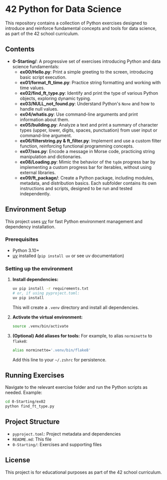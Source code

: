# 42 Python for Data Science

This repository contains a collection of Python exercises designed to introduce and reinforce fundamental concepts and tools for data science, as part of the 42 school curriculum.

## Contents

- **0-Starting/**: A progressive set of exercises introducing Python and data science fundamentals:
   - **ex00/Hello.py**: Print a simple greeting to the screen, introducing basic script execution.
   - **ex01/format_ft_time.py**: Practice string formatting and working with time values.
   - **ex02/find_ft_type.py**: Identify and print the type of various Python objects, exploring dynamic typing.
   - **ex03/NULL_not_found.py**: Understand Python's `None` and how to handle null values.
   - **ex04/whatis.py**: Use command-line arguments and print information about them.
   - **ex05/building.py**: Analyze a text and print a summary of character types (upper, lower, digits, spaces, punctuation) from user input or command-line argument.
   - **ex06/filterstring.py & ft_filter.py**: Implement and use a custom filter function, reinforcing functional programming concepts.
   - **ex07/sos.py**: Encode a message in Morse code, practicing string manipulation and dictionaries.
   - **ex08/Loading.py**: Mimic the behavior of the `tqdm` progress bar by implementing a custom progress bar for iterables, without using external libraries.
   - **ex09/ft_package/**: Create a Python package, including modules, metadata, and distribution basics.
Each subfolder contains its own instructions and scripts, designed to be run and tested independently.

## Environment Setup

This project uses [uv](https://github.com/astral-sh/uv) for fast Python environment management and dependency installation.

### Prerequisites
- Python 3.10+
- [uv](https://github.com/astral-sh/uv) installed (`pip install uv` or see uv documentation)

### Setting up the environment

1. **Install dependencies:**
   ```zsh
   uv pip install -r requirements.txt
   # or, if using pyproject.toml:
   uv pip install
   ```
   This will create a `.venv` directory and install all dependencies.

2. **Activate the virtual environment:**
   ```zsh
   source .venv/bin/activate
   ```

3. **(Optional) Add aliases for tools:**
   For example, to alias `norminette` to `flake8`:
   ```zsh
   alias norminette='.venv/bin/flake8'
   ```
   Add this line to your `~/.zshrc` for persistence.

## Running Exercises

Navigate to the relevant exercise folder and run the Python scripts as needed. Example:
```zsh
cd 0-Starting/ex02
python find_ft_type.py
```

## Project Structure

- `pyproject.toml`: Project metadata and dependencies
- `README.md`: This file
- `0-Starting/`: Exercises and supporting files

## License

This project is for educational purposes as part of the 42 school curriculum.
